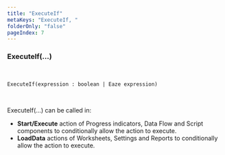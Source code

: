 ```yaml
---
title: "ExecuteIf"
metaKeys: "ExecuteIf, "
folderOnly: "false"
pageIndex: 7
---
```


### ExecuteIf(...)

<br/>


```
ExecuteIf(expression : boolean | Eaze expression)
```

<br/>

ExecuteIf(…) can be called in:
* **Start/Execute** action of Progress indicators, Data Flow and Script components to conditionally allow the action to execute. 
* **LoadData** actions of Worksheets, Settings and Reports to conditionally allow the action to execute. 



